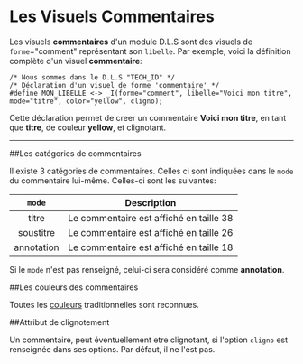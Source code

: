 # Les Visuels Commentaires

Les visuels **commentaires** d'un module D.L.S sont des visuels de `forme`="comment" représentant son `libelle`.
Par exemple, voici la définition complète d'un visuel **commentaire**:

    /* Nous sommes dans le D.L.S "TECH_ID" */
    /* Déclaration d'un visuel de forme 'commentaire' */
    #define MON_LIBELLE <-> _I(forme="comment", libelle="Voici mon titre", mode="titre", color="yellow", cligno);

Cette déclaration permet de creer un commentaire **Voici mon titre**, en tant que **titre**, de couleur **yellow**, et clignotant.


---
##Les catégories de commentaires

Il existe 3 catégories de commentaires. Celles ci sont indiquées dans le `mode` du commentaire lui-même.
Celles-ci sont les suivantes:

| `mode` | Description |
|:------:|-------------|
| titre  | Le commentaire est affiché en taille 38 |
| soustitre  | Le commentaire est affiché en taille 26 |
| annotation | Le commentaire est affiché en taille 18 |


Si le `mode` n'est pas renseigné, celui-ci sera considéré comme **annotation**.

##Les couleurs des commentaires

Toutes les [couleurs](dls_visuels.md#les-couleurs) traditionnelles sont reconnues.

##Attribut de clignotement

Un commentaire, peut éventuellement etre clignotant, si l'option `cligno` est renseignée dans ses options.
Par défaut, il ne l'est pas.
